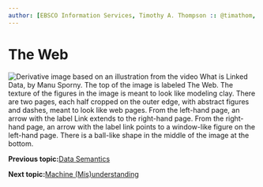```yaml
---
author: [EBSCO Information Services, Timothy A. Thompson :: @timathom, @timathom@indieweb.social]
---
```


# The Web

![Derivative image based on an illustration from the video What is Linked Data, by Manu Sporny. The top of the image is labeled The Web. The texture of the figures in the image is meant to look like modeling clay. There are two pages, each half cropped on the outer edge, with abstract figures and dashes, meant to look like web pages. From the left-hand page, an arrow with the label Link extends to the right-hand page. From the right-hand page, an arrow with the label link points to a window-like figure on the left-hand page. There is a ball-like shape in the middle of the image at the bottom.](../../submaps/../img/introduction/the_web.png "The Web of Documents")

**Previous topic:**[Data Semantics](../../day_1/lesson_0/data_semantics.md)

**Next topic:**[Machine \(Mis\)understanding](../../day_1/lesson_0/machine_misunderstanding.md)

